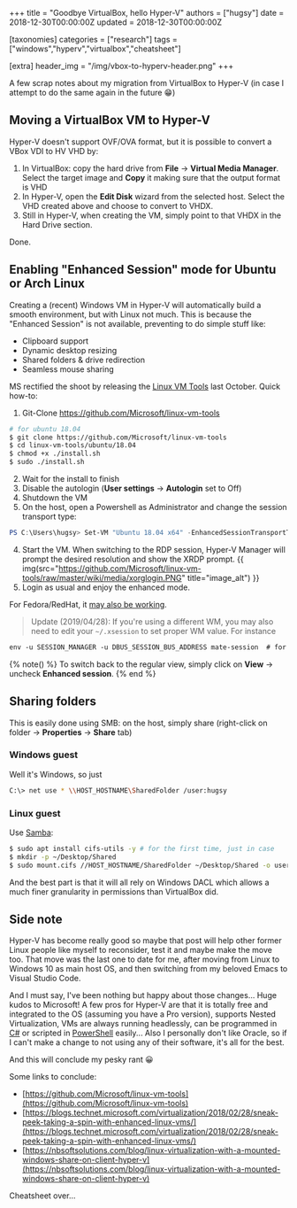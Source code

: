 +++
title = "Goodbye VirtualBox, hello Hyper-V"
authors = ["hugsy"]
date = 2018-12-30T00:00:00Z
updated = 2018-12-30T00:00:00Z

[taxonomies]
categories = ["research"]
tags = ["windows","hyperv","virtualbox","cheatsheet"]

[extra]
header_img = "/img/vbox-to-hyperv-header.png"
+++

A few scrap notes about my migration from VirtualBox to Hyper-V (in case I attempt to do the same again in the future 😁)


## Moving a VirtualBox VM to Hyper-V

Hyper-V doesn't support OVF/OVA format, but it is possible to convert a VBox VDI to HV VHD by:

 1. In VirtualBox: copy the hard drive from **File** → **Virtual Media Manager**. Select the target image and **Copy** it making sure that the output format is VHD
 2. In Hyper-V, open the **Edit Disk** wizard from the selected host. Select the VHD created above and choose to convert to VHDX.
 3. Still in Hyper-V, when creating the VM, simply point to that VHDX in the Hard Drive section.

Done.


## Enabling "Enhanced Session" mode for Ubuntu or Arch Linux

Creating a (recent) Windows VM in Hyper-V will automatically build a smooth environment, but with Linux not much. This is because the "Enhanced Session" is not available, preventing to do simple stuff like:

- Clipboard support
- Dynamic desktop resizing
- Shared folders & drive redirection
- Seamless mouse sharing

MS rectified the shoot by releasing the [Linux VM Tools](https://github.com/Microsoft/linux-vm-tools) last October. Quick how-to:

 1. Git-Clone https://github.com/Microsoft/linux-vm-tools
```bash
# for ubuntu 18.04
$ git clone https://github.com/Microsoft/linux-vm-tools
$ cd linux-vm-tools/ubuntu/18.04
$ chmod +x ./install.sh
$ sudo ./install.sh
```
 2. Wait for the install to finish
 3. Disable the autologin (**User settings** → **Autologin** set to Off)
 4. Shutdown the VM
 5. On the host, open a Powershell as Administrator and change the session transport type:
```powershell
PS C:\Users\hugsy> Set-VM "Ubuntu 18.04 x64" -EnhancedSessionTransportType HvSocket
```
 4. Start the VM. When switching to the RDP session, Hyper-V Manager will prompt the desired resolution and show the XRDP prompt.
    {{ img(src="https://github.com/Microsoft/linux-vm-tools/raw/master/wiki/media/xorglogin.PNG" title="image_alt") }}
 5. Login as usual and enjoy the enhanced mode.

For Fedora/RedHat, it [may also be working](https://bugzilla.redhat.com/show_bug.cgi?id=1553453).

> Update (2019/04/28):
> If you're using a different WM, you may also need to edit your `~/.xsession` to set proper WM value. For instance

```txt
env -u SESSION_MANAGER -u DBUS_SESSION_BUS_ADDRESS mate-session  # for mate (could be unity, xfce4-session, gnome3, etc.)
```

{% note() %}
To switch back to the regular view, simply click on **View** → uncheck **Enhanced session**.
{% end %}


## Sharing folders

This is easily done using SMB: on the host, simply share (right-click on folder → **Properties** → **Share** tab)

### Windows guest

Well it's Windows, so just
```bash
C:\> net use * \\HOST_HOSTNAME\SharedFolder /user:hugsy
```

### Linux guest

Use [Samba](https://samba.org):
```bash
$ sudo apt install cifs-utils -y # for the first time, just in case
$ mkdir -p ~/Desktop/Shared
$ sudo mount.cifs //HOST_HOSTNAME/SharedFolder ~/Desktop/Shared -o user=hugsy,uid=1000,gid=1000
```

And the best part is that it will all rely on Windows DACL which allows a much finer granularity in permissions than VirtualBox did.


## Side note

Hyper-V has become really good so maybe that post will help other former Linux people like myself to reconsider, test it and maybe make the move too. That move was the last one to date for me, after moving from Linux to Windows 10 as main host OS, and then switching from my beloved Emacs to Visual Studio Code.

And I must say, I've been nothing but happy about those changes... Huge kudos to Microsoft! A few pros for Hyper-V are that it is totally free and integrated to the OS (assuming you have a Pro version), supports Nested Virtualization, VMs are always running headlessly, can be programmed in [C#](https://blogs.technet.microsoft.com/richard_macdonald/2008/08/11/programming-hyper-v-with-wmi-and-c-getting-started/) or scripted in [PowerShell](https://docs.microsoft.com/en-us/virtualization/hyper-v-on-windows/quick-start/try-hyper-v-powershell) easily... Also I personally don't like Oracle, so if I can't make a change to not using any of their software, it's all for the best.

And this will conclude my pesky rant 😀


Some links to conclude:

 - [https://github.com/Microsoft/linux-vm-tools](https://github.com/Microsoft/linux-vm-tools)
 - [https://blogs.technet.microsoft.com/virtualization/2018/02/28/sneak-peek-taking-a-spin-with-enhanced-linux-vms/](https://blogs.technet.microsoft.com/virtualization/2018/02/28/sneak-peek-taking-a-spin-with-enhanced-linux-vms/)
 - [https://nbsoftsolutions.com/blog/linux-virtualization-with-a-mounted-windows-share-on-client-hyper-v](https://nbsoftsolutions.com/blog/linux-virtualization-with-a-mounted-windows-share-on-client-hyper-v)


Cheatsheet over...
